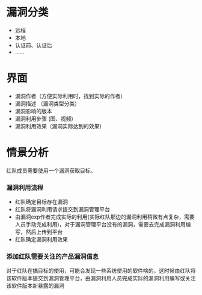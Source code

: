 # 漏洞分类

- 远程
- 本地
- 认证前、认证后
- ......

# 界面

- 漏洞作者（方便实际利用时，找到实际的作者）
- 漏洞描述 （漏洞类型分类）
- 漏洞影响的版本
- 漏洞利用步骤  (图、视频)
- 漏洞利用效果（漏洞实际达到的效果）

# 情景分析

红队成员需要使用一个漏洞获取目标。

### 漏洞利用流程

- 红队确定目标存在漏洞
- 红队将漏洞利用请求提交到漏洞管理平台
- 由漏洞exp作者完成实际的利用(实际红队那边的漏洞利用稍微有点复杂，需要人员手动完成利用)，对于漏洞管理平台没有的漏洞，需要去完成漏洞利用编写，然后上传到平台
- 红队确定漏洞利用效果

### 添加红队需要关注的产品漏洞信息

对于红队在搞目标的使用，可能会发现一些系统使用的软件啥的，这时候由红队将该软件版本提交到漏洞管理平台，由漏洞利用人员完成实际的漏洞利用编写或关注该软件版本新暴露的漏洞